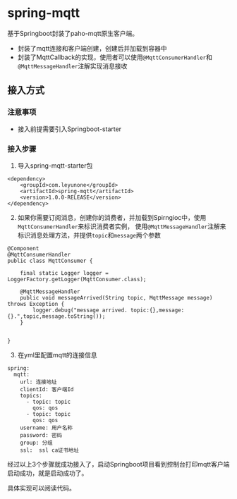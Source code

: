 # spring-mqtt

基于Springboot封装了paho-mqtt原生客户端。


*  封装了mqtt连接和客户端创建，创建后并加载到容器中
*  封装了MqttCallback的实现，使用者可以使用`@MqttConsumerHandler`和`@MqttMessageHandler`注解实现消息接收

## 接入方式
### 注意事项

*  接入前提需要引入Springboot-starter
### 接入步骤
1. 导入spring-mqtt-starter包
```
<dependency>
    <groupId>com.leyunone</groupId>
    <artifactId>spring-mqtt</artifactId>
    <version>1.0.0-RELEASE</version>
</dependency>
```
2. 如果你需要订阅消息，创建你的消费者，并加载到Spirngioc中，使用`MqttConsumerHandler`来标识消费者实例，
使用`@MqttMessageHandler`注解来标识消息处理方法，并提供`topic`和`message`两个参数
```
@Component
@MqttConsumerHandler
public class MqttConsumer {

    final static Logger logger = LoggerFactory.getLogger(MqttConsumer.class);

    @MqttMessageHandler
    public void messageArrived(String topic, MqttMessage message) throws Exception {
        logger.debug("message arrived. topic:{},message:{}.",topic,message.toString());
    }


}
```
3. 在yml里配置mqtt的连接信息
```
spring:
  mqtt:
    url: 连接地址
    clientId: 客户端Id
    topics:
      - topic: topic
        qos: qos
      - topic: topic
        qos: qos
    username: 用户名称
    password: 密码
    group: 分组
    ssl:  ssl ca证书地址
```

经过以上3个步骤就成功接入了，启动Springboot项目看到控制台打印mqtt客户端启动成功，就是启动成功了。

具体实现可以阅读代码。

